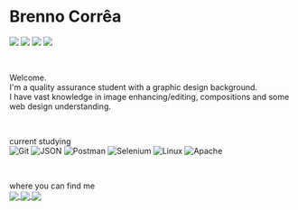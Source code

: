 <h1>Brenno Corrêa</h1>

<img src="https://img.shields.io/badge/given(%20)-that%20you%20are%20cool-blueviolet"> <img src="https://img.shields.io/badge/.when(%20)-we%20first%20meet-blueviolet"> <img src="https://img.shields.io/badge/.then(%20)-I'll%20buy%20some%20coffee%20for%20us-blueviolet"> <img src="https://img.shields.io/badge/-%3B-red"/>

<br>

Welcome.<br>
I'm a quality assurance student with a graphic design background.<br>
I have vast knowledge in image enhancing/editing, compositions and some web design understanding.<br>

<br>

current studying<br>
![Git](https://img.shields.io/badge/-Git-black?styleflat&logo=git)
![JSON](https://img.shields.io/badge/-JSON-black?styleflat&logo=JSON)
![Postman](https://img.shields.io/badge/-Postman-black?styleflat&logo=postman)
![Selenium](https://img.shields.io/badge/-Selenium-black?styleflat&logo=selenium)
![Linux](https://img.shields.io/badge/-Linux-black?styleflat&logo=linux)
![Apache](https://img.shields.io/badge/-Apache_Kafka-black?styleflat&logo=apache)

<br>

where you can find me<br>
<a href="https://www.linkedin.com/in/brenno-correa/" target="_blank">
  <img align="center" src="https://img.shields.io/badge/-brenno--correa-blue?style=flat&logo=linkedin">
</a>
<a href="https://www.instagram.com/abq_brenno/" target="_blank">
  <img align="center" src="https://img.shields.io/badge/-abq__brenno-white?style=flat&logo=instagram">
</a>
<a href="https://www.twitter.com/abq_brenno/" target="_blank">
  <img align="center" src="https://img.shields.io/badge/-abq__brenno-white?style=flat&logo=twitter">
</a>
